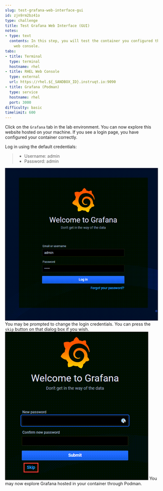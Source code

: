 ```yaml
---
slug: test-grafana-web-interface-gui
id: zjn9rm2bz41o
type: challenge
title: Test Grafana Web Interface (GUI)
notes:
- type: text
  contents: In this step, you will test the container you configured through the RHEL
    web console.
tabs:
- title: Terminal
  type: terminal
  hostname: rhel
- title: RHEL Web Console
  type: external
  url: https://rhel.${_SANDBOX_ID}.instruqt.io:9090
- title: Grafana (Podman)
  type: service
  hostname: rhel
  port: 3000
difficulty: basic
timelimit: 600
---
```

Click on the `Grafana` tab in the lab environment. You can now explore this website hosted on your machine. If you see a login page, you have configured your container correctly.

Log in using the default credentials:
>* Username: admin
>* Password: admin

![](../assets/grafanaloginmenu.png)
You may be prompted to change the login credentials. You can press the `skip` button on that dialog box if you wish.
![](../assets/skippassword.png)
You may now explore Grafana hosted in your container through Podman.